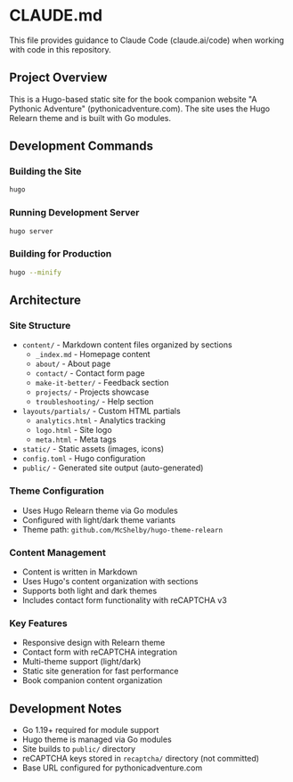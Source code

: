 # CLAUDE.md

This file provides guidance to Claude Code (claude.ai/code) when working with code in this repository.

## Project Overview

This is a Hugo-based static site for the book companion website "A Pythonic Adventure" (pythonicadventure.com). The site uses the Hugo Relearn theme and is built with Go modules.

## Development Commands

### Building the Site
```bash
hugo
```

### Running Development Server
```bash
hugo server
```

### Building for Production
```bash
hugo --minify
```

## Architecture

### Site Structure
- `content/` - Markdown content files organized by sections
  - `_index.md` - Homepage content
  - `about/` - About page
  - `contact/` - Contact form page
  - `make-it-better/` - Feedback section
  - `projects/` - Projects showcase
  - `troubleshooting/` - Help section
- `layouts/partials/` - Custom HTML partials
  - `analytics.html` - Analytics tracking
  - `logo.html` - Site logo
  - `meta.html` - Meta tags
- `static/` - Static assets (images, icons)
- `config.toml` - Hugo configuration
- `public/` - Generated site output (auto-generated)

### Theme Configuration
- Uses Hugo Relearn theme via Go modules
- Configured with light/dark theme variants
- Theme path: `github.com/McShelby/hugo-theme-relearn`

### Content Management
- Content is written in Markdown
- Uses Hugo's content organization with sections
- Supports both light and dark themes
- Includes contact form functionality with reCAPTCHA v3

### Key Features
- Responsive design with Relearn theme
- Contact form with reCAPTCHA integration
- Multi-theme support (light/dark)
- Static site generation for fast performance
- Book companion content organization

## Development Notes

- Go 1.19+ required for module support
- Hugo theme is managed via Go modules
- Site builds to `public/` directory
- reCAPTCHA keys stored in `recaptcha/` directory (not committed)
- Base URL configured for pythonicadventure.com